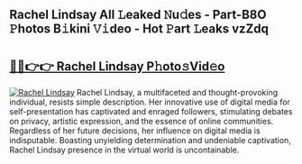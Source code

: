 ## Rachel Lindsay All 𝙻eaked 𝙽u𝚍es - Part-B8O 𝙿hotos B𝚒kini 𝚅𝚒deo - Hot 𝙿art 𝙻eaks vzZdq

# <h2><a href="http://ld0pfz4.urlbe.top/?page=Rachel+Lindsay">🔗🔗👉👉 Rachel Lindsay P𝚑oto𝚜Vid𝚎o</a></h2>

[![Rachel Lindsay](https://i.imgur.com/eBuTRDB.gif)](http://ld0pfz4.urlbe.top/?page=Rachel+Lindsay)
Rachel Lindsay, a multifaceted and thought-provoking individual, resists simple description. Her innovative use of digital media for self-presentation has captivated and enraged followers, stimulating debates on privacy, artistic expression, and the essence of online communities. Regardless of her future decisions, her influence on digital media is indisputable. Boasting unyielding determination and undeniable captivation, Rachel Lindsay presence in the virtual world is uncontainable.
